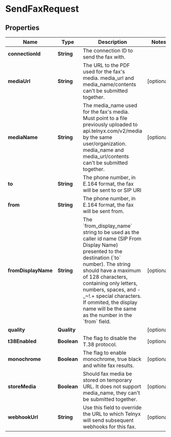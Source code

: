 

# SendFaxRequest


## Properties

| Name | Type | Description | Notes |
|------------ | ------------- | ------------- | -------------|
|**connectionId** | **String** | The connection ID to send the fax with. |  |
|**mediaUrl** | **String** | The URL to the PDF used for the fax&#39;s media. media_url and media_name/contents can&#39;t be submitted together. |  [optional] |
|**mediaName** | **String** | The media_name used for the fax&#39;s media. Must point to a file previously uploaded to api.telnyx.com/v2/media by the same user/organization. media_name and media_url/contents can&#39;t be submitted together. |  [optional] |
|**to** | **String** | The phone number, in E.164 format, the fax will be sent to or SIP URI |  |
|**from** | **String** | The phone number, in E.164 format, the fax will be sent from. |  |
|**fromDisplayName** | **String** | The &#x60;from_display_name&#x60; string to be used as the caller id name (SIP From Display Name) presented to the destination (&#x60;to&#x60; number). The string should have a maximum of 128 characters, containing only letters, numbers, spaces, and -_~!.+ special characters. If ommited, the display name will be the same as the number in the &#x60;from&#x60; field. |  [optional] |
|**quality** | **Quality** |  |  [optional] |
|**t38Enabled** | **Boolean** | The flag to disable the T.38 protocol. |  [optional] |
|**monochrome** | **Boolean** | The flag to enable monochrome, true black and white fax results. |  [optional] |
|**storeMedia** | **Boolean** | Should fax media be stored on temporary URL. It does not support media_name, they can&#39;t be submitted together. |  [optional] |
|**webhookUrl** | **String** | Use this field to override the URL to which Telnyx will send subsequent webhooks for this fax. |  [optional] |



